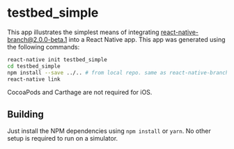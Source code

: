 # testbed_simple

This app illustrates the simplest means of integrating react-native-branch@2.0.0-beta.1 into a React Native app. This app was generated using the following commands:

```bash
react-native init testbed_simple
cd testbed_simple
npm install --save ../.. # from local repo. same as react-native-branch@2.0.0-beta.1
react-native link
```

CocoaPods and Carthage are not required for iOS.

## Building

Just install the NPM dependencies using `npm install` or `yarn`. No other setup is required to run on a simulator.
